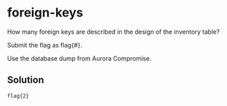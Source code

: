 # foreign-keys

How many foreign keys are described in the design of the inventory table?

Submit the flag as flag{#}.

Use the database dump from Aurora Compromise.

## Solution

`flag{2}`
